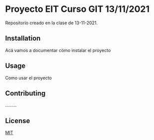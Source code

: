 # Proyecto EIT Curso GIT 13/11/2021

Repositorio creado en la clase de 13-11-2021.

## Installation

Acá vamos a documentar cómo instalar el proyecto

## Usage

Como usar el proyecto

## Contributing
.........

## License
[MIT](https://choosealicense.com/licenses/mit/)